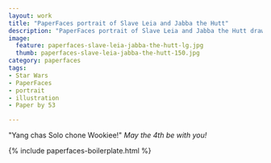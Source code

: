 ```yaml
---
layout: work
title: "PaperFaces portrait of Slave Leia and Jabba the Hutt"
description: "PaperFaces portrait of Slave Leia and Jabba the Hutt drawn with Paper by 53 on an iPad."
image: 
  feature: paperfaces-slave-leia-jabba-the-hutt-lg.jpg
  thumb: paperfaces-slave-leia-jabba-the-hutt-150.jpg
category: paperfaces
tags: 
- Star Wars
- PaperFaces
- portrait
- illustration
- Paper by 53

---
```


"Yang chas Solo chone Wookiee!" *May the 4th be with you!*

{% include paperfaces-boilerplate.html %}
